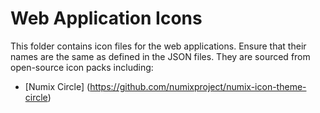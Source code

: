 # Web Application Icons

This folder contains icon files for the web applications. Ensure that their names are the same as
defined in the JSON files. They are sourced from open-source icon packs including:

* [Numix Circle] (https://github.com/numixproject/numix-icon-theme-circle)
